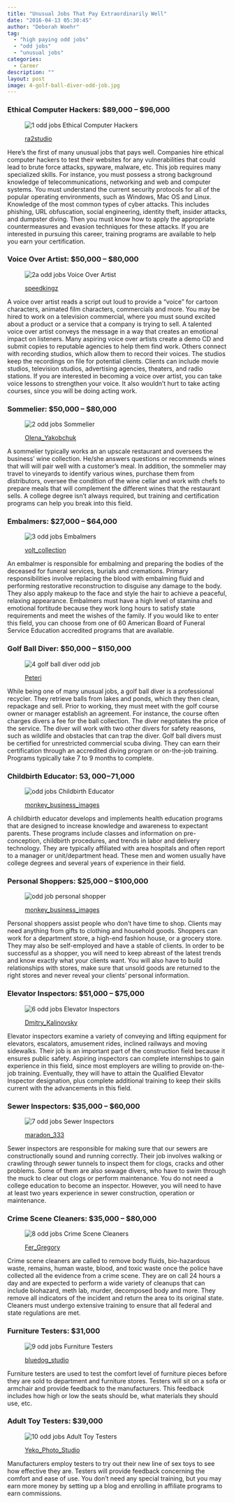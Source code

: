 ```yaml
---
title: "Unusual Jobs That Pay Extraordinarily Well"
date: "2016-04-13 05:30:45"
author: "Deborah Woehr"
tag:
  - "high paying odd jobs"
  - "odd jobs"
  - "unusual jobs"
categories:
  - Career
description: ""
layout: post
image: 4-golf-ball-diver-odd-job.jpg
---
```


### Ethical Computer Hackers: $89,000 – $96,000

<figure aria-describedby="caption-attachment-3936" class="wp-caption alignnone" id="attachment_3936" style="width: 700px">

![1 odd jobs Ethical Computer Hackers](/posts/1-odd-jobs-Ethical-Computer-Hackers.jpg)<figcaption class="wp-caption-text" id="caption-attachment-3936">[ra2studio](https://www.shutterstock.com/pic-150161624/stock-photo-hacker-programing-in-technology-enviroment-with-cyber-icons-and-symbols.html)

</figcaption></figure>

Here’s the first of many unusual jobs that pays well. Companies hire ethical computer hackers to test their websites for any vulnerabilities that could lead to brute force attacks, spyware, malware, etc. This job requires many specialized skills. For instance, you must possess a strong background knowledge of telecommunications, networking and web and computer systems. You must understand the current security protocols for all of the popular operating environments, such as Windows, Mac OS and Linux. Knowledge of the most common types of cyber attacks. This includes phishing, URL obfuscation, social engineering, identity theft, insider attacks, and dumpster diving. Then you must know how to apply the appropriate countermeasures and evasion techniques for these attacks. If you are interested in pursuing this career, training programs are available to help you earn your certification.

### Voice Over Artist: $50,000 – $80,000

<figure aria-describedby="caption-attachment-3937" class="wp-caption alignnone" id="attachment_3937" style="width: 700px">

![2a odd jobs Voice Over Artist](/posts/2a-odd-jobs-Voice-Over-Artist.jpg)<figcaption class="wp-caption-text" id="caption-attachment-3937">[speedkingz](https://www.shutterstock.com/pic-343895033/stock-photo-male-vocalist-singing-into-microphone-in-recording-studio.html)

</figcaption></figure>

A voice over artist reads a script out loud to provide a “voice” for cartoon characters, animated film characters, commercials and more. You may be hired to work on a television commercial, where you must sound excited about a product or a service that a company is trying to sell. A talented voice over artist conveys the message in a way that creates an emotional impact on listeners. Many aspiring voice over artists create a demo CD and submit copies to reputable agencies to help them find work. Others connect with recording studios, which allow them to record their voices. The studios keep the recordings on file for potential clients. Clients can include movie studios, television studios, advertising agencies, theaters, and radio stations. If you are interested in becoming a voice over artist, you can take voice lessons to strengthen your voice. It also wouldn’t hurt to take acting courses, since you will be doing acting work.

### Sommelier: $50,000 – $80,000

<figure aria-describedby="caption-attachment-3938" class="wp-caption alignnone" id="attachment_3938" style="width: 700px">

![2 odd jobs Sommelier](/posts/2-odd-jobs-Sommelier.jpg)<figcaption class="wp-caption-text" id="caption-attachment-3938">[Olena_Yakobchuk](https://www.shutterstock.com/pic-328279310/stock-photo-close-up-of-skillful-young-sommelier-pouring-red-wine-into-glass-the-woman-is-holding-bottle-and.html)</figcaption></figure>

A sommelier typically works an an upscale restaurant and oversees the business’ wine collection. He/she answers questions or recommends wines that will will pair well with a customer’s meal. In addition, the sommelier may travel to vineyards to identify various wines, purchase them from distributors, oversee the condition of the wine cellar and work with chefs to prepare meals that will complement the different wines that the restaurant sells. A college degree isn’t always required, but training and certification programs can help you break into this field.

### Embalmers: $27,000 – $64,000

<figure aria-describedby="caption-attachment-3939" class="wp-caption alignnone" id="attachment_3939" style="width: 700px">

![3 odd jobs Embalmers](/posts/3-odd-jobs-Embalmers.jpg)<figcaption class="wp-caption-text" id="caption-attachment-3939">[volt_collection](https://www.shutterstock.com/pic-239410174/stock-photo-man-and-woman-looking-at-caskets.html)

</figcaption></figure>

An embalmer is responsible for embalming and preparing the bodies of the deceased for funeral services, burials and cremations. Primary responsibilities involve replacing the blood with embalming fluid and performing restorative reconstruction to disguise any damage to the body. They also apply makeup to the face and style the hair to achieve a peaceful, relaxing appearance. Embalmers must have a high level of stamina and emotional fortitude because they work long hours to satisfy state requirements and meet the wishes of the family. If you would like to enter this field, you can choose from one of 60 American Board of Funeral Service Education accredited programs that are available.

### Golf Ball Diver: $50,000 – $150,000

<figure aria-describedby="caption-attachment-3940" class="wp-caption alignnone" id="attachment_3940" style="width: 700px">

![4 golf ball diver odd job](/posts/4-golf-ball-diver-odd-job.jpg)<figcaption class="wp-caption-text" id="caption-attachment-3940">[Peteri](https://www.shutterstock.com/pic-100560940/stock-photo-scuba-diver-in-freshwater-diving-in-cold-depth-lake.html?src=TMEN150DP_n1TAxX7_Zmwg-1-5)</figcaption></figure>

While being one of many unusual jobs, a golf ball diver is a professional recycler. They retrieve balls from lakes and ponds, which they then clean, repackage and sell. Prior to working, they must meet with the golf course owner or manager establish an agreement. For instance, the course often charges divers a fee for the ball collection. The diver negotiates the price of the service. The diver will work with two other divers for safety reasons, such as wildlife and obstacles that can trap the diver. Golf ball divers must be certified for unrestricted commercial scuba diving. They can earn their certification through an accredited diving program or on-the-job training. Programs typically take 7 to 9 months to complete.

### Childbirth Educator: $53,000 -$71,000

<figure aria-describedby="caption-attachment-3941" class="wp-caption alignnone" id="attachment_3941" style="width: 700px">

![ odd jobs Childbirth Educator](/posts/5-odd-jobs-Childbirth-Educator.jpg)<figcaption class="wp-caption-text" id="caption-attachment-3941">[monkey_business_images](https://www.shutterstock.com/pic-14462401/stock-photo-doctor-with-laptop-and-pregnant-woman-in-doctor-s-office.html)</figcaption></figure>

A childbirth educator develops and implements health education programs that are designed to increase knowledge and awareness to expectant parents. These programs include classes and information on pre-conception, childbirth procedures, and trends in labor and delivery technology. They are typically affiliated with area hospitals and often report to a manager or unit/department head. These men and women usually have college degrees and several years of experience in their field.

### Personal Shoppers: $25,000 – $100,000

<figure aria-describedby="caption-attachment-3942" class="wp-caption alignnone" id="attachment_3942" style="width: 700px">

![odd job personal shopper](/posts/odd-job-personal-shopper.jpg)<figcaption class="wp-caption-text" id="caption-attachment-3942">[monkey_business_images](https://www.shutterstock.com/pic-284518148/stock-photo-woman-in-shopping-mall-using-mobile-phone.html)</figcaption></figure>

Personal shoppers assist people who don’t have time to shop. Clients may need anything from gifts to clothing and household goods. Shoppers can work for a department store, a high-end fashion house, or a grocery store. They may also be self-employed and have a stable of clients. In order to be successful as a shopper, you will need to keep abreast of the latest trends and know exactly what your clients want. You will also have to build relationships with stores, make sure that unsold goods are returned to the right stores and never reveal your clients’ personal information.

### Elevator Inspectors: $51,000 – $75,000

<figure aria-describedby="caption-attachment-3943" class="wp-caption alignnone" id="attachment_3943" style="width: 700px">

![6 odd jobs Elevator Inspectors](/posts/6-odd-jobs-Elevator-Inspectors.jpg)<figcaption class="wp-caption-text" id="caption-attachment-3943">[Dmitry_Kalinovsky](https://www.shutterstock.com/pic-100726756/stock-photo-one-machinist-worker-at-work-adjusting-elevator-mechanism-of-lift-with-spanner.html)</figcaption></figure>

Elevator inspectors examine a variety of conveying and lifting equipment for elevators, escalators, amusement rides, inclined railways and moving sidewalks. Their job is an important part of the construction field because it ensures public safety. Aspiring inspectors can complete internships to gain experience in this field, since most employers are willing to provide on-the-job training. Eventually, they will have to attain the Qualified Elevator Inspector designation, plus complete additional training to keep their skills current with the advancements in this field.

### Sewer Inspectors: $35,000 – $60,000

<figure aria-describedby="caption-attachment-3944" class="wp-caption alignnone" id="attachment_3944" style="width: 700px">

![7 odd jobs Sewer Inspectors](/posts/7-odd-jobs-Sewer-Inspectors.jpg)<figcaption class="wp-caption-text" id="caption-attachment-3944"><a href="">maradon_333</a></figcaption></figure>

Sewer inspectors are responsible for making sure that our sewers are constructionally sound and running correctly. Their job involves walking or crawling through sewer tunnels to inspect them for clogs, cracks and other problems. Some of them are also sewage divers, who have to swim through the muck to clear out clogs or perform maintenance. You do not need a college education to become an inspector. However, you will need to have at least two years experience in sewer construction, operation or maintenance.

### Crime Scene Cleaners: $35,000 – $80,000

<figure aria-describedby="caption-attachment-3945" class="wp-caption alignnone" id="attachment_3945" style="width: 700px">

![8 odd jobs Crime Scene Cleaners](/posts/8-odd-jobs-Crime-Scene-Cleaners.jpg)<figcaption class="wp-caption-text" id="caption-attachment-3945">[Fer_Gregory](https://www.shutterstock.com/pic-92369299/stock-photo-photo-of-a-fresh-crime-scene.html)</figcaption></figure>

Crime scene cleaners are called to remove body fluids, bio-hazardous waste, remains, human waste, blood, and toxic waste once the police have collected all the evidence from a crime scene. They are on call 24 hours a day and are expected to perform a wide variety of cleanups that can include biohazard, meth lab, murder, decomposed body and more. They remove all indicators of the incident and return the area to its original state. Cleaners must undergo extensive training to ensure that all federal and state regulations are met.

### Furniture Testers: $31,000

<figure aria-describedby="caption-attachment-3946" class="wp-caption alignnone" id="attachment_3946" style="width: 700px">

![9 odd jobs Furniture Testers](/posts/9-odd-jobs-Furniture-Testers.jpg)<figcaption class="wp-caption-text" id="caption-attachment-3946">[bluedog_studio](https://www.shutterstock.com/pic-247533472/stock-photo--female-hand-touching-and-testing-bed.html)</figcaption></figure>

Furniture testers are used to test the comfort level of furniture pieces before they are sold to department and furniture stores. Testers will sit on a sofa or armchair and provide feedback to the manufacturers. This feedback includes how high or low the seats should be, what materials they should use, etc.

### Adult Toy Testers: $39,000

<figure aria-describedby="caption-attachment-3947" class="wp-caption alignnone" id="attachment_3947" style="width: 700px">

![10 odd jobs Adult Toy Testers](/posts/10-odd-jobs-Adult-Toy-Testers.jpg)<figcaption class="wp-caption-text" id="caption-attachment-3947">[Yeko_Photo_Studio](https://www.shutterstock.com/pic-71277790/stock-photo-young-and-beautiful-couple-in-bed.html)</figcaption></figure>

Manufacturers employ testers to try out their new line of sex toys to see how effective they are. Testers will provide feedback concerning the comfort and ease of use. You don’t need any special training, but you may earn more money by setting up a blog and enrolling in affiliate programs to earn commissions.
